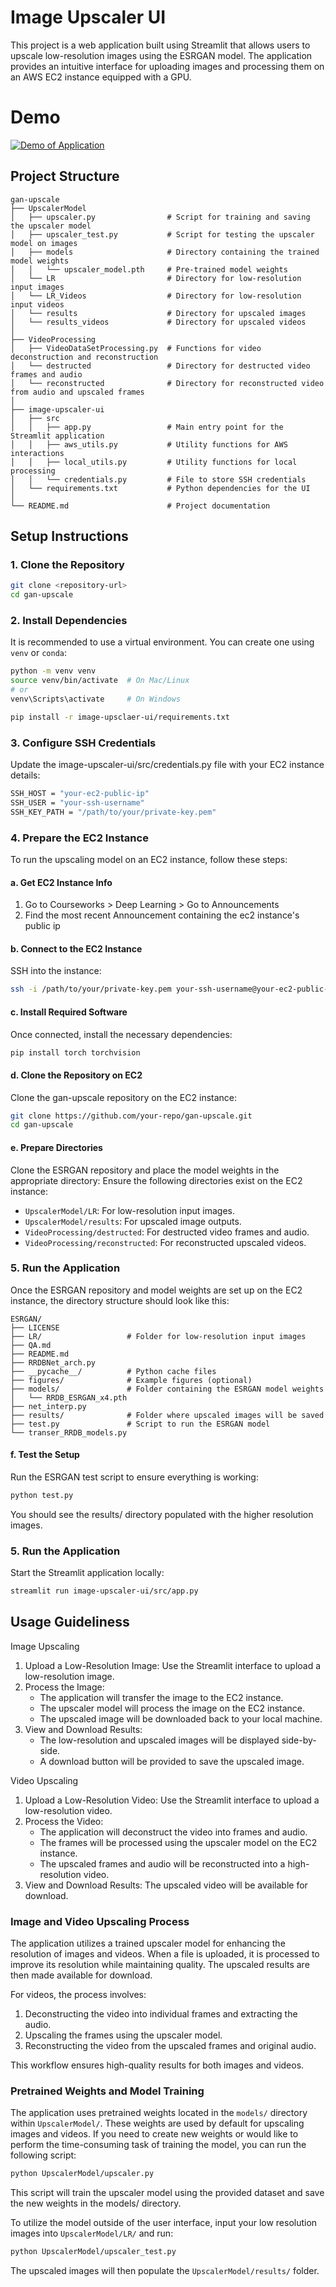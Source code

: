 # Image Upscaler UI

This project is a web application built using Streamlit that allows users to upscale low-resolution images using the ESRGAN model. The application provides an intuitive interface for uploading images and processing them on an AWS EC2 instance equipped with a GPU.

# Demo

[![Demo of Application](https://img.youtube.com/vi/acGnMiEcAGg/maxresdefault.jpg)](https://www.youtube.com/watch?v=acGnMiEcAGg)

## Project Structure

```
gan-upscale
├── UpscalerModel
│   ├── upscaler.py                # Script for training and saving the upscaler model
│   ├── upscaler_test.py           # Script for testing the upscaler model on images
│   ├── models                     # Directory containing the trained model weights
│   │   └── upscaler_model.pth     # Pre-trained model weights
│   └── LR                         # Directory for low-resolution input images
│   └── LR_Videos                  # Directory for low-resolution input videos
│   └── results                    # Directory for upscaled images
│   └── results_videos             # Directory for upscaled videos 
│
├── VideoProcessing
│   ├── VideoDataSetProcessing.py  # Functions for video deconstruction and reconstruction
│   └── destructed                 # Directory for destructed video frames and audio
│   └── reconstructed              # Directory for reconstructed video from audio and upscaled frames
│
├── image-upscaler-ui
│   ├── src
│   │   ├── app.py                 # Main entry point for the Streamlit application
│   │   ├── aws_utils.py           # Utility functions for AWS interactions
│   │   ├── local_utils.py         # Utility functions for local processing
│   │   └── credentials.py         # File to store SSH credentials
│   └── requirements.txt           # Python dependencies for the UI
│
└── README.md                      # Project documentation
```

## Setup Instructions

### 1. Clone the Repository
```bash
git clone <repository-url>
cd gan-upscale
```

### 2. Install Dependencies
It is recommended to use a virtual environment. You can create one using `venv` or `conda`:
```bash
python -m venv venv
source venv/bin/activate  # On Mac/Linux
# or
venv\Scripts\activate     # On Windows

pip install -r image-upsclaer-ui/requirements.txt
```

### 3. Configure SSH Credentials
Update the image-upscaler-ui/src/credentials.py file with your EC2 instance details:
```bash
SSH_HOST = "your-ec2-public-ip"
SSH_USER = "your-ssh-username"
SSH_KEY_PATH = "/path/to/your/private-key.pem"
```

### 4. Prepare the EC2 Instance
To run the upscaling model on an EC2 instance, follow these steps:

#### a. Get EC2 Instance Info
1. Go to Courseworks > Deep Learning > Go to Announcements
2. Find the most recent Announcement containing the ec2 instance's public ip

#### b. Connect to the EC2 Instance
SSH into the instance: 
```bash
ssh -i /path/to/your/private-key.pem your-ssh-username@your-ec2-public-ip
```

#### c. Install Required Software
Once connected, install the necessary dependencies:
```bash
pip install torch torchvision
```

#### d. Clone the Repository on EC2
Clone the gan-upscale repository on the EC2 instance:
```bash
git clone https://github.com/your-repo/gan-upscale.git
cd gan-upscale
```

#### e. Prepare Directories
Clone the ESRGAN repository and place the model weights in the appropriate directory:
Ensure the following directories exist on the EC2 instance:

- ```UpscalerModel/LR```: For low-resolution input images.
- ```UpscalerModel/results```: For upscaled image outputs.
- ```VideoProcessing/destructed```: For destructed video frames and audio.
- ```VideoProcessing/reconstructed```: For reconstructed upscaled videos.

### 5. Run the Application

Once the ESRGAN repository and model weights are set up on the EC2 instance, the directory structure should look like this:

```
ESRGAN/
├── LICENSE
├── LR/                   # Folder for low-resolution input images
├── QA.md
├── README.md
├── RRDBNet_arch.py
├── __pycache__/          # Python cache files
├── figures/              # Example figures (optional)
├── models/               # Folder containing the ESRGAN model weights
│   └── RRDB_ESRGAN_x4.pth
├── net_interp.py
├── results/              # Folder where upscaled images will be saved
├── test.py               # Script to run the ESRGAN model
└── transer_RRDB_models.py
```

#### f. Test the Setup
Run the ESRGAN test script to ensure everything is working:
```bash
python test.py
```
You should see the results/ directory populated with the higher resolution images. 

### 5. Run the Application
Start the Streamlit application locally:
```bash
streamlit run image-upscaler-ui/src/app.py
```

## Usage Guideliness
Image Upscaling
1. Upload a Low-Resolution Image:
   Use the Streamlit interface to upload a low-resolution image.
2. Process the Image:
   - The application will transfer the image to the EC2 instance.
   - The upscaler model will process the image on the EC2 instance.
   - The upscaled image will be downloaded back to your local machine.
3. View and Download Results:
   - The low-resolution and upscaled images will be displayed side-by-side.
   - A download button will be provided to save the upscaled image.

Video Upscaling
1. Upload a Low-Resolution Video:
   Use the Streamlit interface to upload a low-resolution video.
2. Process the Video:
   - The application will deconstruct the video into frames and audio.
   - The frames will be processed using the upscaler model on the EC2 instance.
   - The upscaled frames and audio will be reconstructed into a high-resolution video.
3. View and Download Results:
   The upscaled video will be available for download.

### Image and Video Upscaling Process
The application utilizes a trained upscaler model for enhancing the resolution of images and videos. When a file is uploaded, it is processed to improve its resolution while maintaining quality. The upscaled results are then made available for download.

For videos, the process involves:

1. Deconstructing the video into individual frames and extracting the audio.
2. Upscaling the frames using the upscaler model.
3. Reconstructing the video from the upscaled frames and original audio.

This workflow ensures high-quality results for both images and videos.

### Pretrained Weights and Model Training
The application uses pretrained weights located in the ```models/``` directory within ```UpscalerModel/```. These weights are used by default for upscaling images and videos.
If you need to create new weights or would like to perform the time-consuming task of training the model, you can run the following script:
```bash
python UpscalerModel/upscaler.py
```
This script will train the upscaler model using the provided dataset and save the new weights in the models/ directory.

To utilize the model outside of the user interface, input your low resolution 
images into ```UpscalerModel/LR/``` and run: 
```bash
python UpscalerModel/upscaler_test.py 
```
The upscaled images will then populate the ```UpscalerModel/results/``` folder. 
